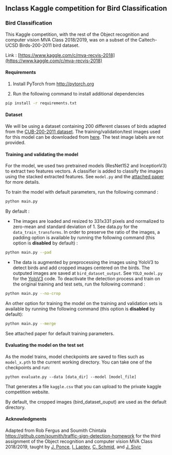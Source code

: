 
## Inclass Kaggle competition for Bird Classification

### Bird Classification
This Kaggle competition, with the rest of the Object recognition and computer vision MVA Class 2018/2019, was on a subset of the Caltech-UCSD Birds-200-2011 bird dataset.

Link : [https://www.kaggle.com/c/mva-recvis-2018](https://www.kaggle.com/c/mva-recvis-2018)

#### Requirements
1. Install PyTorch from http://pytorch.org

2. Run the following command to install additional dependencies

```bash
pip install -r requirements.txt
```

#### Dataset
We will be using a dataset containing 200 different classes of birds adapted from the [CUB-200-2011 dataset](http://www.vision.caltech.edu/visipedia/CUB-200-2011.html).
The training/validation/test images used for this model can be downloaded from [here](https://www.di.ens.fr/willow/teaching/recvis18/assignment3/bird_dataset.zip). The test image labels are not provided.

#### Training and validating the model
For the model, we used two pretrained models (ResNet152 and InceptionV3) to extract two features vectors. A classifier is added to classify the images using the stacked extracted features. See `model.py` and the [attached paper](https://github.com/Swirler/Kaggle-Bird-Classification/blob/master/A3_Mehdi_BOUBNAN_Paper.pdf) for more details.

To train the model with default parameters, run the following command :

```bash
python main.py
```

By default :
- The images are loaded and resized to 331x331 pixels and normalized to zero-mean and standard deviation of 1. See data.py for the `data_train_transforms`. In order to preserve the ratio of the images, a padding option is available by running the following command (this option is **disabled** by default) :

```bash
python main.py --pad
```

- The data is augmented by preprocessing the images using YoloV3 to detect birds and add cropped images centered on the birds. The outputed images are saved at `bird_dataset_output`. See `YOLO_model.py` for the  [YoloV3](https://github.com/eriklindernoren/PyTorch-YOLOv3) code.
To deactivate the detection process and train on the original training and test sets, run the following command :

```bash
python main.py --no-crop
```

An other option for training the model on the training and validation sets is available by running the following command (this option is **disabled** by default): 

```bash
python main.py --merge
```

See attached paper for default training parameters.

#### Evaluating the model on the test set

As the model trains, model checkpoints are saved to files such as `model_x.pth` to the current working directory.
You can take one of the checkpoints and run:

```
python evaluate.py --data [data_dir] --model [model_file]
```

That generates a file `kaggle.csv` that you can upload to the private kaggle competition website.

By default, the cropped images (bird_dataset_ouput) are used as the default directory.


#### Acknowledgments
Adapted from Rob Fergus and Soumith Chintala https://github.com/soumith/traffic-sign-detection-homework for the third assignment of the Object recognition and computer vision MVA Class 2018/2019, taught by [J. Ponce](https://www.di.ens.fr/~ponce/), [I. Laptev](https://www.di.ens.fr/~laptev/), [C. Schmid](http://lear.inrialpes.fr/~schmid/), and [J. Sivic](https://www.di.ens.fr/~josef/)
